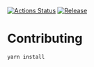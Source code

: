 [![Actions Status](https://github.com/ocamlpro/superbol-vscode-platform/workflows/Main%20Workflow/badge.svg)](https://github.com/ocamlpro/superbol-vscode-platform/actions)
[![Release](https://img.shields.io/github/release/ocamlpro/superbol-vscode-platform.svg)](https://github.com/ocamlpro/superbol-vscode-platform/releases)

# Contributing

```
yarn install
```



